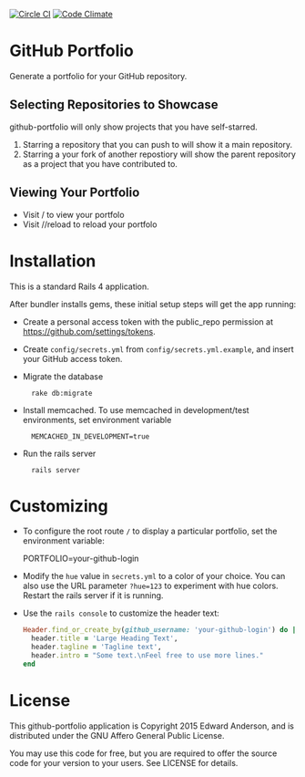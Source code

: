 [![Circle
CI](https://circleci.com/gh/nilbus/github-portfolio.svg?style=shield)](https://circleci.com/gh/nilbus/github-portfolio)
[![Code
Climate](https://codeclimate.com/github/nilbus/github-portfolio/badges/gpa.svg)](https://codeclimate.com/github/nilbus/github-portfolio)

GitHub Portfolio
================

Generate a portfolio for your GitHub repository.

Selecting Repositories to Showcase
----------------------------------

github-portfolio will only show projects that you have self-starred.

1. Starring a repository that you can push to will show it a main repository.
2. Starring a your fork of another repostiory will show the parent repository as a
   project that you have contributed to.

Viewing Your Portfolio
----------------------

* Visit /<your-github-username> to view your portfolo
* Visit /<your-github-username>/reload to reload your portfolo

Installation
============

This is a standard Rails 4 application.

After bundler installs gems, these initial setup steps will get the app running:

* Create a personal access token with the public\_repo permission at
  https://github.com/settings/tokens.

* Create `config/secrets.yml` from `config/secrets.yml.example`, and insert your
  GitHub access token.

* Migrate the database

        rake db:migrate

* Install memcached. To use memcached in development/test environments, set
  environment variable

        MEMCACHED_IN_DEVELOPMENT=true

* Run the rails server

        rails server

Customizing
===========

* To configure the root route `/` to display a particular portfolio, set the
  environment variable:

    PORTFOLIO=your-github-login

* Modify the `hue` value in `secrets.yml` to a color of your choice.
  You can also use the URL parameter `?hue=123` to experiment with hue colors.
  Restart the rails server if it is running.

* Use the `rails console` to customize the header text:

    ```ruby
    Header.find_or_create_by(github_username: 'your-github-login') do |header|
      header.title = 'Large Heading Text',
      header.tagline = 'Tagline text',
      header.intro = "Some text.\nFeel free to use more lines."
    end
    ```

License
=======

This github-portfolio application is Copyright 2015 Edward Anderson,
and is distributed under the GNU Affero General Public License.

You may use this code for free, but you are required to offer the source code
for your version to your users. See LICENSE for details.
